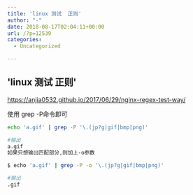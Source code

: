```yaml
---
title: 'linux 测试  正则'
author: "-"
date: 2018-08-17T02:04:11+00:00
url: /?p=12539
categories:
  - Uncategorized

---
```

## 'linux 测试  正则'
https://anjia0532.github.io/2017/06/29/nginx-regex-test-way/

使用 grep -P命令即可

```bash
echo 'a.gif' | grep -P '\.(jp?g|gif|bmp|png)'

#输出
a.gif
如果只想输出匹配部分,则加上-o参数

$ echo 'a.gif' | grep -P -o '\.(jp?g|gif|bmp|png)'

#输出
.gif
```